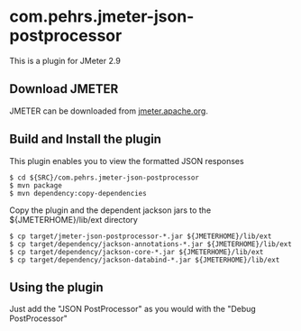 
# com.pehrs.jmeter-json-postprocessor

This is a plugin for JMeter 2.9

## Download JMETER

JMETER can be downloaded from [jmeter.apache.org](http://jmeter.apache.org/download_jmeter.cgi).

## Build and Install the plugin

This plugin enables you to view the formatted JSON responses 

	$ cd ${SRC}/com.pehrs.jmeter-json-postprocessor
	$ mvn package
	$ mvn dependency:copy-dependencies

Copy the plugin and the dependent jackson jars to the ${JMETERHOME}/lib/ext directory 

	$ cp target/jmeter-json-postprocessor-*.jar ${JMETERHOME}/lib/ext
	$ cp target/dependency/jackson-annotations-*.jar ${JMETERHOME}/lib/ext
	$ cp target/dependency/jackson-core-*.jar ${JMETERHOME}/lib/ext
	$ cp target/dependency/jackson-databind-*.jar ${JMETERHOME}/lib/ext


## Using the plugin

Just add the "JSON PostProcessor" as you would with the "Debug PostProcessor"

